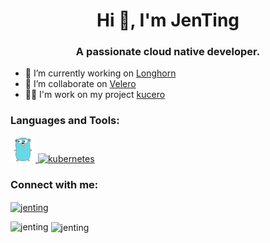<h1 align="center">Hi 👋, I'm JenTing</h1>
<h3 align="center">A passionate cloud native developer.</h3>

- 🔭 I’m currently working on [Longhorn](https://github.com/longhorn/longhorn)
- 👯 I’m collaborate on [Velero](https://github.com/vmware-tanzu/velero)
- 👨‍💻 I'm work on my project [kucero](https://github.com/SUSE/kucero)

<h3 align="left">Languages and Tools:</h3>
<p align="left"> <a href="https://golang.org" target="_blank" rel="noreferrer"> <img src="https://raw.githubusercontent.com/devicons/devicon/master/icons/go/go-original.svg" alt="go" width="40" height="40"/> </a> <a href="https://kubernetes.io" target="_blank" rel="noreferrer"> <img src="https://www.vectorlogo.zone/logos/kubernetes/kubernetes-icon.svg" alt="kubernetes" width="40" height="40"/> </a> </p>

<h3 align="left">Connect with me:</h3>
<p align="left">
<a href="https://linkedin.com/in/jenting" target="blank"><img align="center" src="https://raw.githubusercontent.com/rahuldkjain/github-profile-readme-generator/master/src/images/icons/Social/linked-in-alt.svg" alt="jenting" height="30" width="40" /></a>
</p>

<p><img align="left" src="https://github-readme-stats.vercel.app/api/top-langs?username=jenting&show_icons=true&locale=en&layout=compact" alt="jenting" /></p>

<p>&nbsp;<img align="center" src="https://github-readme-stats.vercel.app/api?username=jenting&show_icons=true&locale=en" alt="jenting" /></p>
